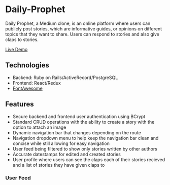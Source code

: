 # Daily-Prophet
Daily Prophet, a Medium clone, is an online platform where users can publicly post stories, which are informative guides, or opinions on different topics that they want to share. Users can respond to stories and also give claps to stories.  

[Live Demo](https://dailyprophet.herokuapp.com/ "Daily Prophet")

## Technologies
  * Backend: Ruby on Rails/ActiveRecord/PostgreSQL
  * Frontend: React/Redux
  * [FontAwesome](https://fontawesome.com/)

## Features
  * Secure backend and frontend user authentication using BCrypt
  * Standard CRUD operations with the ability to create a story with the option to attach an image
  * Dynamic navigation bar that changes depending on the route
  * Navigation dropdown menu to help keep the navigation bar clean and concise while still allowing for easy navigation
  * User feed being filtered to show only stories written by other authors
  * Accurate datestamps for edited and created stories
  * User profile where users can see the claps each of their stories recieved and a list of stories they have given claps to
  
### User Feed
